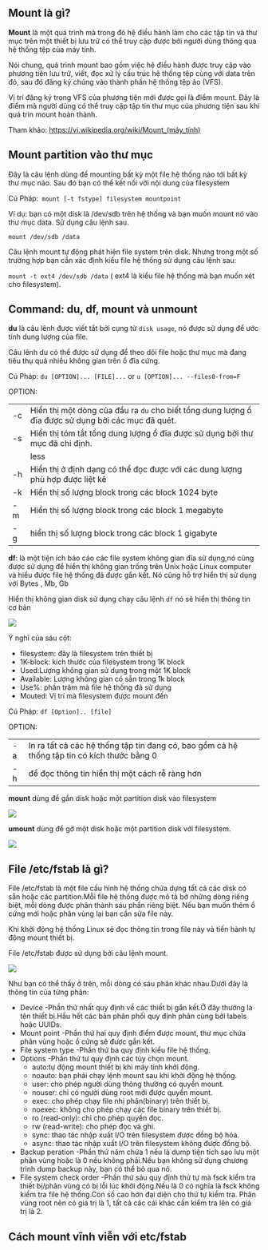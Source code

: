 ## Mount là gì?

**Mount** là một quá trình mà trong đó hệ điều hành làm cho các tập tin và thư mục trên một thiết bị lưu trữ có thể truy cập được bởi người dùng thông qua hệ thống tệp của máy tính.

Nói chung, quá trình mount bao gồm việc hệ điều hành được truy cập vào phương tiên lưu trữ, viết, đọc xử lý cấu trúc hệ thống tệp cùng với data trên đó, sau đó đăng ký chúng vào thành phần hệ thống tệp ảo (VFS).

Vị trí đăng ký trong VFS của phương tiện mới được gọi là điểm mount. Đây là điểm mà người dùng có thể truy cập tập tin thư mục của phương tiện sau khi quá trìn mount hoàn thành.

Tham khảo: https://vi.wikipedia.org/wiki/Mount_(máy_tính)

## Mount partition vào thư mục

Đây là câu lệnh dùng để mounting bất kỳ một file hệ thống nào tới bất kỳ thư mục nào. Sau đó bạn có thể kết nối với nội dung của filesystem

Cú Pháp:` mount [-t fstype] filesystem mountpoint`

Ví dụ: bạn có một disk là /dev/sdb trên hệ thống và bạn muốn mount nó vào thư mục data. Sử dụng câu lệnh sau.

`mount /dev/sdb /data`

Câu lệnh mount tự động phát hiện file system trên disk. Nhưng trong một số trường hợp bạn cần xác định kiểu file hệ thống sử dụng câu lệnh sau:

`mount -t ext4 /dev/sdb /data` ( ext4 là kiểu file hệ thống mà bạn muốn xét cho filesystem).


## Command: du, df, mount và unmount

**du** là câu lênh được viết tắt bởi cụng từ `disk usage`, nó được sử dụng để ước tính dung lượng của file.

Câu lênh du có thể được sử dụng để theo dõi file hoặc thư mục mà đang tiêu thụ quá nhiều không gian trên ổ đĩa cứng.

Cú Pháp: `du [OPTION]... [FILE]...` or `u [OPTION]... --files0-from=F`

OPTION: 

|   |   |
|---|----|
|-c|Hiển thị một dòng của đầu ra `du` cho biết tổng dung lượng ổ đĩa được sử dụng bởi các mục đã quét.|
|-s| Hiển thị tóm tắt tổng dung lượng ổ đĩa được sử dụng bởi thư mục đã chỉ định.|
| |less| Lệnh này tạo ra kết quả gọn gàng và dễ đọc hơn|
| -h| Hiển thị ở định dạng có thể đọc được với các dung lượng phù hợp được liệt kê|
| -k| Hiển thị số lượng block trong các block 1024 byte|
|-m| Hiển thị số lượng block trong các block 1 megabyte|
|-g| hiển thị số lượng block trong các block 1 gigabyte|

**df**: là một tiện ích báo cáo các file system không gian đĩa sử dụng,nó cũng được sử dụng để hiển thị không gian trống trên Unix hoặc Linux computer và hiểu được file hệ thống đã được gắn kết. Nó cũng hỗ trợ hiển thị sử dụng với Bytes , Mb, Gb

Hiển thị không gian disk sử dụng chạy câu lệnh `df` nó sẽ hiển thị thông tin cơ bản 

<img src="https://i.imgur.com/DAyAquk.png">

Ý nghĩ của sáu cột:
- filesystem: đây là filesystem trên thiết bị
- 1K-block: kích thước của filesystem trong 1K block
- Used:Lượng không gian sử dụng trong một 1K block
- Available: Lượng không gian có sẵn trong 1k block
- Use%: phần trăm mà file hệ thống đã sử dụng
- Mouted: Vị trí mà filesystem được mount đến

Cú Pháp: `df [Option].. [file]`

OPTION:

|  |   |
|---|---| 
|-a| In ra tất cả các hệ thống tập tin đang có, bao gồm cả hệ thống tập tin có kích thước bằng 0|
|-h| để đọc thông tin hiển thị một cách rễ ràng hơn|


**mount** dùng để gắn disk hoặc một partition disk vào filesystem

<img src="https://i.imgur.com/CzGhi6k.png">

**umount** dùng để gỡ một disk hoặc một partition disk với filesystem.

<img src="https://i.imgur.com/Gk6VM4X.png">



## File /etc/fstab là gì?

File /etc/fstab là một file cấu hình hệ thống chứa dựng tất cả các disk có sẵn hoặc các partition.Mỗi file hệ thống được mô tả bở những dòng riêng biệt, mỗi dòng được phân thành sáu phần riêng biệt. Nếu bạn muốn thêm ổ cứng mới hoặc phân vùng lại bạn cần sửa file này.

Khi khởi động hệ thống Linux sẽ đọc thông tin trong file này và tiến hành tự động mount thiết bị.

File /etc/fstab được sử dụng bởi câu lệnh mount.

<img src="https://i.imgur.com/CBHvShD.png">

Như bạn có thể thấy ở trên, mỗi dòng có sáu phân khác nhau.Dưới đây là thông tin của từng phân:
- Device -Phần thứ nhất quy định về các thiết bị gắn kết.Ở đây thường là tên thiết bị.Hầu hết các bản phân phối quy định phân cùng bởi labels hoặc UUIDs.
- Mount point -Phần thứ hai quy định điểm được mount, thư mục chứa phân vùng hoặc ổ cứng sẽ được gắn kết.
- File system type -Phần thứ ba quy định kiểu file hệ thống.
- Options -Phần thứ tư quy định các tùy chọn mount.
  - auto:tự động mount thiết bị khi máy tính khởi động.
  - noauto: bạn phải chạy lệnh mount sau khi khởi động hệ thống.
  - user: cho phép người dùng thông thường có quyền mount.
  - nouser: chỉ có người dùng root mới được quyền mount.
  - exec: cho phép chạy file nhị phân(binary) trên thiết bị.
  - noexec: không cho phép chạy các file binary trên thiết bị.
  - ro (read-only): chỉ cho phép quyền đọc.
  - rw (read-write): cho phép đọc và ghi.
  - sync: thao tác nhập xuất I/O trên filesystem được đồng bộ hóa.
  - async: thao tác nhập xuất I/O trên filesystem không được đồng bộ.
- Backup peration -Phần thứ năm chứa 1 nếu là dump tiện tích sao lưu một phân vùng hoặc là 0 nếu không phải.Nếu bạn không sử dụng chương trình dump backup này, bạn có thể bỏ qua nó.
- File system check order -Phần thứ sáu quy định thứ tự mà fsck kiểm tra thiết bị/phân vùng có bị lỗi lúc khởi động.Nếu là 0 có nghĩa là fsck không kiểm tra file hệ thống.Con số cao hơn đại diện cho thứ tự kiểm tra. Phân vùng root nên có giá trị là 1, tất cả các cái khác cần kiểm tra lên có giá trị là 2.


## Cách mount vĩnh viễn với etc/fstab



